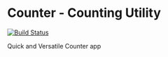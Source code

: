 # Counter - Counting Utility
[![Build Status](https://travis-ci.com/hbiede/Counter.svg?branch=main)](https://travis-ci.com/hbiede/Counter)

Quick and Versatile Counter app
